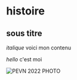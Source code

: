 # histoire

## sous titre

_italique_ voici mon contenu

*hello* c'est moi

![PEVN 2022 PHOTO](https://user-images.githubusercontent.com/124113531/232855974-7c779019-1936-4ef9-993b-9bf050d6e381.jpg)
